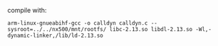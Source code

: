 compile with:

`arm-linux-gnueabihf-gcc -o calldyn calldyn.c --sysroot=../../nx500/mnt/rootfs/ libc-2.13.so libdl-2.13.so -Wl,-dynamic-linker,/lib/ld-2.13.so`
